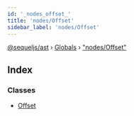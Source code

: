 ```yaml
---
id: '_nodes_offset_'
title: 'nodes/Offset'
sidebar_label: 'nodes/Offset'
---
```


[@sequeljs/ast](../index.md) › [Globals](../globals.md) ›
["nodes/Offset"](_nodes_offset_.md)

## Index

### Classes

- [Offset](../classes/_nodes_offset_.offset.md)
